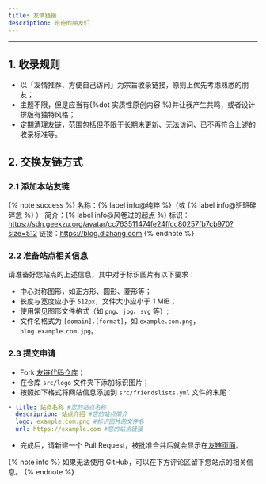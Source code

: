 ```yaml
---
title: 友情链接
description: 班班的朋友们
---
```


<div id="friends" class="link-grid mygrid"></div>

* * *

## 1. 收录规则

- 以「友情推荐、方便自己访问」为宗旨收录链接，原则上优先考虑熟悉的朋友；
- 主题不限，但是应当有{%dot 实质性原创内容 %}并让我产生共鸣，或者设计排版有独特风格；
- 定期清理友链，范围包括但不限于长期未更新、无法访问、已不再符合上述的收录标准等。

## 2. 交换友链方式

### 2.1 添加本站友链

{% note success %}
名称：{% label info@纯粹 %}（或 {% label info@班班碎碎念 %} ）
简介：{% label info@风卷过的起点 %}
标识：https://sdn.geekzu.org/avatar/cc763511474fe24ffcc80257fb7cb970?size=512
链接：https://blog.dlzhang.com
{% endnote %}

### 2.2 准备站点相关信息

请准备好您站点的上述信息，其中对于标识图片有以下要求：

- 中心对称图形，如正方形、圆形、菱形等；
- 长度与宽度应小于 `512px`，文件大小应小于 1 MiB；
- 使用常见图形文件格式（如 `png`、`jpg`、`svg` 等）;
- 文件名格式为 `[domain].[format]`，如 `example.com.png`，`blog.example.com.jpg`。

### 2.3 提交申请

- Fork [<i class="fab fa-fw fa-github"></i>友链代码仓库](https://github.com/leirock/friends)；
- 在仓库 `src/logo` 文件夹下添加标识图片；
- 按照如下格式将网站信息添加到 `src/friendslists.yml` 文件的末尾：
```yaml
- title: 站点名称 #您的站点名称
  descriprion: 站点介绍 #您的站点简介
  logo: example.com.png #标识图片的文件名
  url: https://example.com #您的站点链接
```
- 完成后，请新建一个 Pull Request，被批准合并后就会显示在[友链页面](/friends/)。

{% note info %}
如果无法使用 GitHub，可以在下方评论区留下您站点的相关信息。
{% endnote %}